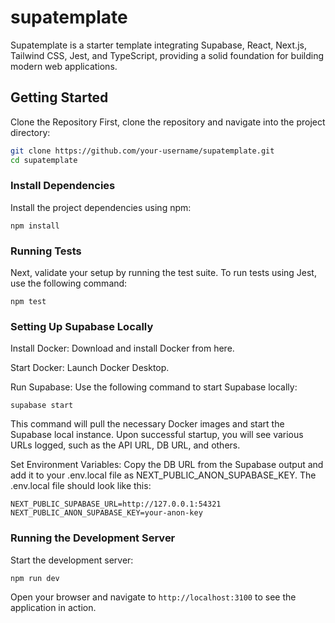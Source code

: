# supatemplate
Supatemplate is a starter template integrating Supabase, React, Next.js, Tailwind CSS, Jest, and TypeScript, providing a solid foundation for building modern web applications.

## Getting Started
Clone the Repository
First, clone the repository and navigate into the project directory:

```bash
git clone https://github.com/your-username/supatemplate.git
cd supatemplate
```

### Install Dependencies
Install the project dependencies using npm:

```
npm install
```

### Running Tests
Next, validate your setup by running the test suite. To run tests using Jest, use the following command:

```
npm test
```

### Setting Up Supabase Locally
Install Docker: Download and install Docker from here.

Start Docker: Launch Docker Desktop.

Run Supabase: Use the following command to start Supabase locally:

```
supabase start
```

This command will pull the necessary Docker images and start the Supabase local instance. Upon successful startup, you will see various URLs logged, such as the API URL, DB URL, and others.

Set Environment Variables: Copy the DB URL from the Supabase output and add it to your .env.local file as NEXT_PUBLIC_ANON_SUPABASE_KEY. The .env.local file should look like this:

```
NEXT_PUBLIC_SUPABASE_URL=http://127.0.0.1:54321
NEXT_PUBLIC_ANON_SUPABASE_KEY=your-anon-key
```

### Running the Development Server
Start the development server:

```
npm run dev
```

Open your browser and navigate to `http://localhost:3100` to see the application in action.
